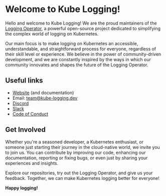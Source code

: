 # Welcome to Kube Logging!

Hello and welcome to Kube Logging!
We are the proud maintainers of the [Logging Operator](https://github.com/kube-logging/logging-operator), a powerful open-source project dedicated to simplifying the complex world of logging on Kubernetes.

Our main focus is to make logging on Kubernetes an accessible, understandable, and straightforward process for everyone, regardless of their skill level or experience.
We believe in the power of community-driven development, and we are constantly inspired by the ways in which our community innovates and shapes the future of the Logging Operator.

## Useful links

- [Website](https://kube-logging.dev) (and documentation)
- Email: [team@kube-logging.dev](mailto:team@kube-logging.dev)
- [Discord](https://discord.gg/9ACY4RDsYN)
- [Slack](https://emergingtechcommunity.slack.com/)
- [Code of Conduct](https://github.com/kube-logging/.github/blob/main/CODE_OF_CONDUCT.md)

## Get Involved

Whether you're a seasoned developer, a Kubernetes enthusiast, or someone just starting their journey in the cloud-native world, we invite you to join us.
You can contribute by improving our code, enhancing our documentation, reporting or fixing bugs, or even just by sharing your experiences and insights.

Explore our repositories, try out the Logging Operator, and give us your feedback. Together, we can make Kubernetes logging better for everyone!

**Happy logging!**
